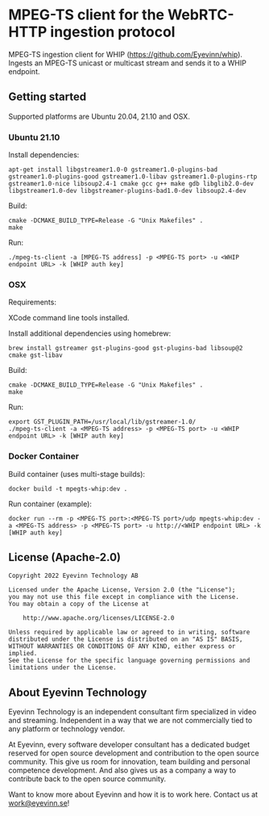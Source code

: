 # MPEG-TS client for the WebRTC-HTTP ingestion protocol

MPEG-TS ingestion client for WHIP (https://github.com/Eyevinn/whip). Ingests an MPEG-TS unicast or multicast stream and sends it to a WHIP endpoint.

## Getting started

Supported platforms are Ubuntu 20.04, 21.10 and OSX.

### Ubuntu 21.10

Install dependencies:

```
apt-get install libgstreamer1.0-0 gstreamer1.0-plugins-bad gstreamer1.0-plugins-good gstreamer1.0-libav gstreamer1.0-plugins-rtp gstreamer1.0-nice libsoup2.4-1 cmake gcc g++ make gdb libglib2.0-dev libgstreamer1.0-dev libgstreamer-plugins-bad1.0-dev libsoup2.4-dev
```

Build:

```
cmake -DCMAKE_BUILD_TYPE=Release -G "Unix Makefiles" .
make
```

Run:
```
./mpeg-ts-client -a [MPEG-TS address] -p <MPEG-TS port> -u <WHIP endpoint URL> -k [WHIP auth key]
```

### OSX

Requirements:

XCode command line tools installed.

Install additional dependencies using homebrew:
```
brew install gstreamer gst-plugins-good gst-plugins-bad libsoup@2 cmake gst-libav
```

Build:

```
cmake -DCMAKE_BUILD_TYPE=Release -G "Unix Makefiles" .
make
```

Run:
```
export GST_PLUGIN_PATH=/usr/local/lib/gstreamer-1.0/
./mpeg-ts-client -a <MPEG-TS address> -p <MPEG-TS port> -u <WHIP endpoint URL> -k [WHIP auth key]
```

### Docker Container

Build container (uses multi-stage builds):

```
docker build -t mpegts-whip:dev .
```

Run container (example):

```
docker run --rm -p <MPEG-TS port>:<MPEG-TS port>/udp mpegts-whip:dev -a <MPEG-TS address> -p <MPEG-TS port> -u http://<WHIP endpoint URL> -k [WHIP auth key]
```

## License (Apache-2.0)

```
Copyright 2022 Eyevinn Technology AB

Licensed under the Apache License, Version 2.0 (the "License");
you may not use this file except in compliance with the License.
You may obtain a copy of the License at

    http://www.apache.org/licenses/LICENSE-2.0

Unless required by applicable law or agreed to in writing, software
distributed under the License is distributed on an "AS IS" BASIS,
WITHOUT WARRANTIES OR CONDITIONS OF ANY KIND, either express or implied.
See the License for the specific language governing permissions and
limitations under the License.
```

## About Eyevinn Technology

Eyevinn Technology is an independent consultant firm specialized in video and streaming. Independent in a way that we are not commercially tied to any platform or technology vendor.

At Eyevinn, every software developer consultant has a dedicated budget reserved for open source development and contribution to the open source community. This give us room for innovation, team building and personal competence development. And also gives us as a company a way to contribute back to the open source community.

Want to know more about Eyevinn and how it is to work here. Contact us at work@eyevinn.se!
